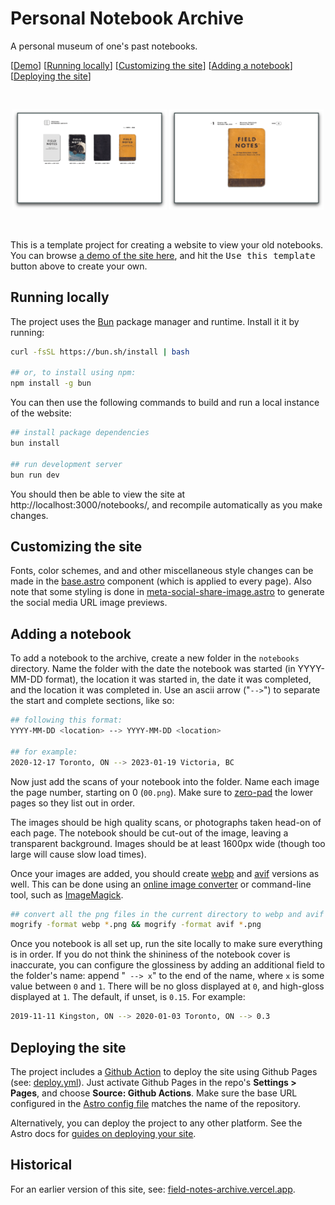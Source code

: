 # Personal Notebook Archive

A personal museum of one's past notebooks.

[[Demo](https://goodbyteco.github.io/notebooks)]
[[Running locally](#running-locally)]
[[Customizing the site](#customizing-the-site)]
[[Adding a notebook](#adding-a-notebook)]
[[Deploying the site](#deploying-the-site)]

<br>
<p align="middle">
	<img
		src="./notebooks/assets/homepage-screenshot.png"
		alt="Screen shot of the homepage. 4 notebooks are shown in a grid layout, with the dates they were started and completed listed below."
		width="49%"
	>
	<img
		src="./notebooks/assets/notebook-screenshot.png"
		alt="Screen shot of a notebook page. The cover of the notebook is positioned in the center of the page, with information about the notebook listed above."
		width="49%"
	>
</p>
<br>

This is a template project for creating a website to view your old notebooks.
You can browse [a demo of the site here](https://goodbyteco.github.io/notebooks),
and hit the <kbd>Use this template</kbd> button above to create your own.


## Running locally

The project uses the [Bun](https://bun.sh/) package manager and runtime. Install
it it by running:

```bash
curl -fsSL https://bun.sh/install | bash

## or, to install using npm:
npm install -g bun
```

You can then use the following commands to build and run a local instance of the
website:

```bash
## install package dependencies
bun install

## run development server
bun run dev
```

You should then be able to view the site at http://localhost:3000/notebooks/, and
recompile automatically as you make changes.


## Customizing the site

Fonts, color schemes, and and other miscellaneous style changes can be made in the
[base.astro](./src/components/base.astro) component (which is applied to every page).
Also note that some styling is done in [meta-social-share-image.astro](./src/components/meta-social-share-image.astro)
to generate the social media URL image previews. 


## Adding a notebook

To add a notebook to the archive, create a new folder in the `notebooks` directory.
Name the folder with the date the notebook was started (in YYYY-MM-DD format), the
location it was started in, the date it was completed, and the location it was completed
in. Use an ascii arrow ("`-->`") to separate the start and complete sections, like so:

```bash
## following this format:
YYYY-MM-DD <location> --> YYYY-MM-DD <location>

## for example:
2020-12-17 Toronto, ON --> 2023-01-19 Victoria, BC
```

Now just add the scans of your notebook into the folder. Name each image the page
number, starting on 0 (`00.png`). Make sure to [zero-pad](https://en.wikipedia.org/wiki/Leading_zero)
the lower pages so they list out in order.

The images should be high quality scans, or photographs taken head-on of each page.
The notebook should be cut-out of the image, leaving a transparent background. Images
should be at least 1600px wide (though too large will cause slow load times).

Once your images are added, you should create [webp](https://en.wikipedia.org/wiki/WebP)
and [avif](https://en.wikipedia.org/wiki/AVIF) versions as well. This can be done
using an [online image converter](https://convertio.co/png-avif/) or command-line
tool, such as [ImageMagick](https://imagemagick.org/).

```bash
## convert all the png files in the current directory to webp and avif using ImageMagick:
mogrify -format webp *.png && mogrify -format avif *.png
```

Once you notebook is all set up, run the site locally to make sure everything is in
order. If you do not think the shininess of the notebook cover is inaccurate, you can
configure the glossiness by adding an additional field to the folder's name: append
"` --> x`" to the end of the name, where `x` is some value between `0` and `1`. There will
be no gloss displayed at `0`, and high-gloss displayed at `1`. The default, if unset,
is `0.15`. For example:

```bash
2019-11-11 Kingston, ON --> 2020-01-03 Toronto, ON --> 0.3
```


## Deploying the site

The project includes a [Github Action](https://github.com/features/actions) to deploy
the site using Github Pages (see: [deploy.yml](./.github/workflows/deploy.yml)).
Just activate Github Pages in the repo's **Settings > Pages**, and choose
**Source: Github Actions**. Make sure the base URL configured in the [Astro config file](./astro.config.mjs)
matches the name of the repository.

Alternatively, you can deploy the project to any other platform. See the Astro docs
for [guides on deploying your site](https://docs.astro.build/en/guides/deploy/).


## Historical

For an earlier version of this site, see:
[field-notes-archive.vercel.app](https://field-notes-archive.vercel.app).
